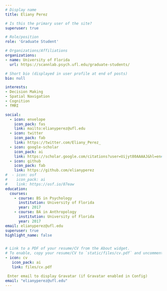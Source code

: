 ```yaml
---
# Display name
title: Eliany Perez

# Is this the primary user of the site?
superuser: true

# Role/position
role: 'Graduate Student'

# Organizations/Affiliations
organizations:
- name: University of Florida
  url: https://scannlab.psych.ufl.edu/graduate-students/

# Short bio (displayed in user profile at end of posts)
bio: null

interests:
- Decision Making
- Spatial Navigation
- Cognition
- fMRI

social:
  - icon: envelope
    icon_pack: fas
    link: mailto:elianyperez@ufl.edu
  - icon: twitter
    icon_pack: fab
    link: https://twitter.com/Eliany_Perez_
  - icon: google-scholar
    icon_pack: ai
    link: https://scholar.google.com/citations?user=Uijyt80AAAAJ&hl=en#d=gs_hdr_drw
  - icon: github
    icon_pack: fab
    link: https://github.com/elianyperez
#  - icon: osf
#    icon_pack: ai
#    link: https://osf.io/87eaw
education:
  courses:
    - course: BS in Psychology
      institution: University of Florida
      year: 2017
    - course: BA in Anthropology
      institution: University of Florida
      year: 2017
email: elianyperez@ufl.edu
superuser: true
highlight_name: false


# Link to a PDF of your resume/CV from the About widget.
# To enable, copy your resume/CV to `static/files/cv.pdf` and uncomment the lines below.
- icon: cv
   icon_pack: ai
   link: files/cv.pdf

 Enter email to display Gravatar (if Gravatar enabled in Config)
email: "elianyperez@ufl.edu"
---
```

